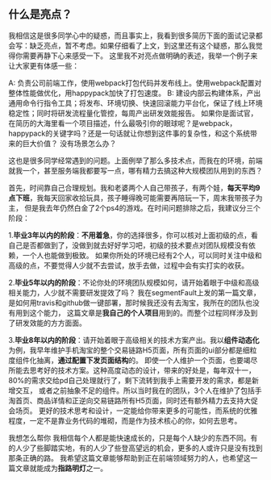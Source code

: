 ## 什么是亮点？ 
我相信这是很多同学心中的疑惑，而且事实上，我看到很多简历下面的面试记录都会写：缺乏亮点，暂不考虑。如果仔细看了上文，到这里还有这个疑惑，那么我觉得你需要再静下心来感受一下。
这里我不对亮点做明确的表述，我举一个例子来让大家更有体感一些：

A: 负责公司前端工作，使用webpack打包代码并发布线上。使用webpack配置对整体性能做优化，用happypack加快了打包速度。
B: 建设内部云构建体系，产出通用命令行指令工具；将发布、环境切换、快速回滚能力平台化，保证了线上环境稳定性；同时将研发流程量化管控，每周产出研发效能报告。
如果你是面试官，在简历的大海里看一个项目描述，什么最吸引你的眼球呢？是webpack，happypack的关键字吗？还是一句话就让你想到这件事的复杂性，和这个系统带来的巨大价值？
没有场景怎么办？ 

这也是很多同学经常遇到的问题。上面例举了那么多技术点，而我在的环境，前端就我一个，甚至服务端我都要写一点，哪有精力去搞这种大规模团队用到的东西？

首先，时间靠自己合理规划。我和老婆两个人自己带孩子，有两个娃，**每天平均9点下班**，我每天回家收拾玩具，孩子睡得晚可能需要再陪玩一下，周末我带孩子为主，
但是我去年仍然白金了2个ps4的游戏。在时间问题排除之后，我建议分三个阶段：

1.**毕业3年以内的阶段**：**不用着急**，你的选择很多，你可以核对上面初级的点，看自己是否都做到了，没做到就去好好学习吧，初级的技术要点对团队规模没有依赖，一个人也能做到极致。
如果你所处的环境已经有2个人，可以同时关注中级和高级的点，不要觉得人少就不去尝试，放手去做，过程中会有实打实的收获。

2.**毕业5年以内的阶段**：不论你处的环境团队规模如何，请开始着眼于中级和高级相关能力，人少就不需要研发提效了吗？
我在segmentFault上发的第一篇文章，是如何用travis和github做一键部署，那时候我还没有去淘宝，我所在的团队也没有用到这个能力，
这篇文章是**我自己的个人项目**用到的。而整个过程同样涉及到了研发效能的方方面面。

3.**毕业8年以内的阶段**：请开始着眼于高级相关的技术方案产出。我以**组件动态化**为例，我早年维护手机淘宝的整个交易链路H5页面，所有页面的ui部分都是细粒度组件化抽离，**通过配置下发页面结构**的。
即使一个人维护一个页面，也要竭尽所能去思考好的技术方案。这种高度动态的设计，带来的好处是，每年双十一，80%的需求交给pd自己处理就行了，剩下流转到我手上需要开发的需求，都是新增交互，
或者之前抽象不足的组件。所以当时我在的团队，3个人在维护了包括手淘首页、商品详情和正逆向交易链路所有H5页面，同时还有额外精力去支持大促会场页。
更好的技术思考和设计，一定能给你带来更多的可能性，而系统的优雅程度，一定不是靠业务代码的堆砌，而是作为技术核心的你，如何去思考。

我想怎么帮你
我相信每个人都是能快速成长的，只是每个人缺少的东西不同。有的人少了些脚踏实地，有的人少了些登高望远的机会，更多的人或许只是没有找到那条正确的路。
我希望这篇文章能够帮助到正在前端领域努力的人，也希望这一篇文章就能成为**指路明灯**之一。
